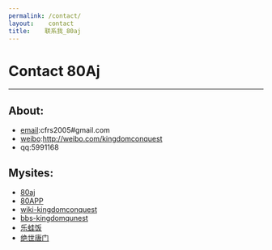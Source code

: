 ```yaml
---
permalink: /contact/
layout:    contact
title:    联系我_80aj
---
```


# Contact 80Aj
------------


## About:

- [email](mailto:cfrs2005@gmail.com):cfrs2005#gmail.com
- [weibo](http://weibo.com/kingdomconquest):http://weibo.com/kingdomconquest
- qq:5991168

## Mysites:

- [80aj](http://www.80aj.com)
- [80APP](http://www.80app.com)
- [wiki-kingdomconquest](http://kw.80app.com)
- [bbs-kingdomqunest](http://bbs.80app.com)
- [乐蛙饭](http://www.lewafan.com)
- [绝世唐门](http://www.jueshitangmenquanben.com)